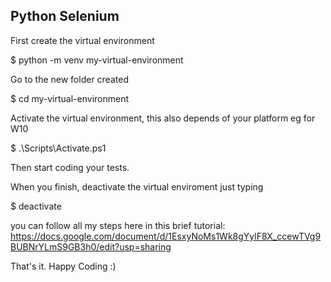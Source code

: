 ## Python Selenium

First create the virtual environment

$ python -m venv my-virtual-environment

Go to the new folder created 

$ cd my-virtual-environment

Activate the virtual environment, this also depends of your platform eg for W10

$ .\Scripts\Activate.ps1

Then start coding your tests.

When you finish, deactivate the virtual enviroment just typing 

$ deactivate

you can follow all my steps here in this brief tutorial:
https://docs.google.com/document/d/1EsxyNoMs1Wk8gYylF8X_ccewTVg9BUBNrYLmS9GB3h0/edit?usp=sharing


That's it. Happy Coding :)